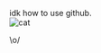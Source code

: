 
idk how to use github.<br>
![cat](https://media.tenor.com/lCKwsD2OW1kAAAAi/happy-cat-happy-happy-cat.gif)

\o/

